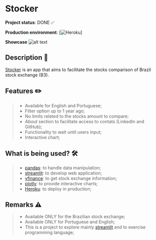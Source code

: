 # Stocker
**Project status**: DONE :white_check_mark:

**Production environment**: [![Heroku](http://rstocker.herokuapp.com/)]

**Showcase**
![alt text](img/stockergif.gif)

## Description :pushpin:
[Stocker](http://rstocker.herokuapp.com/) is an app that aims to facilitate the stocks comparison of Brazil stock exchange (B3).

## Features :pencil2:
> - Available for English and Portuguese;
> - Filter option up to 1 year ago;
> - No limits related to the stocks amount to compare;
> - *About* section to facilitate access to contats (LinkedIn and GitHub);
> - Functionality to wait until users input;
> - Interactive chart;

## What is being used? :hammer_and_wrench:
> - [pandas](https://pandas.pydata.org/): to handle data manipulation;
> - [streamlit](https://streamlit.io/): to develop web application;
> - [yfinance](https://pypi.org/project/yfinance/): to get stock exchange information;
> - [plotly](https://plotly.com/): to provide interactive charts;
> - [Heroku](https://www.heroku.com/): to deploy in production;

## Remarks :warning:
> - Available ONLY for the Brazilian stock exchange;
> - Available ONLY for Portuguese and English;
> - This is a project to explore mainly [streamlit](https://streamlit.io/) and to exercise programming language;
